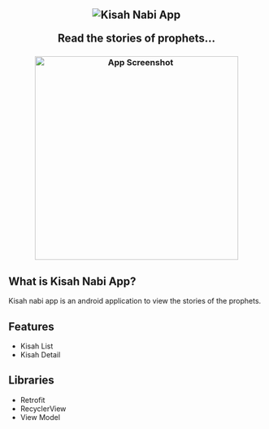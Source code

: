 <h2 align="center">
  <picture>
    <source media="(prefers-color-scheme: dark)" srcset="https://i.ibb.co/Vwzs0hj/kisah-nabi-app-white.png">
    <img alt="Kisah Nabi App" src="https://i.ibb.co/Z6w4HqV/kisah-nabi-app.png"/>
  </picture>
  
  Read the stories of prophets...
</h2>

<h3 align="center">
  <picture>
    <img alt="App Screenshot" src="https://i.ibb.co/R3vCJ68/Kisah-Nabi-App.png" width="400"/>
  </picture>
</h3>

## What is Kisah Nabi App?
Kisah nabi app is an android application to view the stories of the prophets.

## Features
* Kisah List
* Kisah Detail

## Libraries
* Retrofit
* RecyclerView
* View Model
